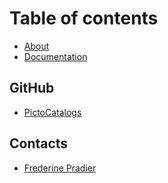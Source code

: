 # Table of contents

* [About](README.md)
* [Documentation](Documentation.md)

## GitHub

* [PictoCatalogs](https://github.com/PictoCatalogs)

## Contacts

* [Frederine Pradier](contacts/frederine-pradier.md)
